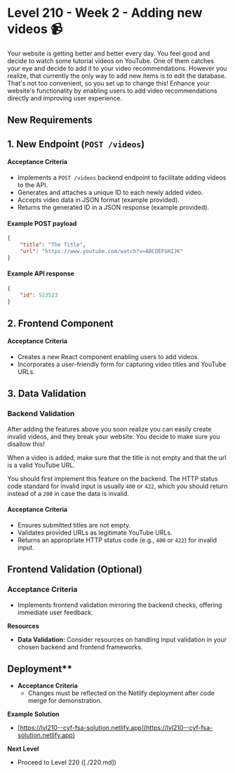 # Level 210 - Week 2 - Adding new videos 📹

Your website is getting better and better every day. You feel good and decide to watch some tutorial videos on YouTube. One of them catches your eye and decide to add it to your video recommendations. However you realize, that currently the only way to add new items is to edit the database. That's not too convenient, so you set up to change this! Enhance your website's functionality by enabling users to add video recommendations directly and improving user experience.

## New Requirements

## 1. New Endpoint (`POST /videos`)

#### Acceptance Criteria

- Implements a `POST /videos` backend endpoint to facilitate adding videos to the API.
- Generates and attaches a unique ID to each newly added video.
- Accepts video data in JSON format (example provided).
- Returns the generated ID in a JSON response (example provided).

#### Example POST payload

```json
{
	"title": "The Title",
	"url": "https://www.youtube.com/watch?v=ABCDEFGHIJK"
}
```

#### Example API response

```json
{
	"id": 523523
}
```

## 2. Frontend Component

#### Acceptance Criteria

- Creates a new React component enabling users to add videos.
- Incorporates a user-friendly form for capturing video titles and YouTube URLs.

## 3. Data Validation

### Backend Validation

After adding the features above you soon realize you can easily create invalid videos, and they break your website. You decide to make sure you disallow this!

When a video is added, make sure that the title is not empty and that the url is a valid YouTube URL.

You should first implement this feature on the backend. The HTTP status code standard for invalid input is usually `400` or `422`, which you should return instead of a `200` in case the data is invalid.

#### Acceptance Criteria

- Ensures submitted titles are not empty.
- Validates provided URLs as legitimate YouTube URLs.
- Returns an appropriate HTTP status code (e.g., `400` or `422`) for invalid input.

## Frontend Validation (Optional)

### Acceptance Criteria

- Implements frontend validation mirroring the backend checks, offering immediate user feedback.

**Resources**

- **Data Validation:** Consider resources on handling input validation in your chosen backend and frontend frameworks.

## Deployment\*\*

- **Acceptance Criteria**
  - Changes must be reflected on the Netlify deployment after code merge for demonstration.

**Example Solution**

- [https://lvl210--cyf-fsa-solution.netlify.app](https://lvl210--cyf-fsa-solution.netlify.app)

**Next Level**

- Proceed to Level 220 ([./220.md])
